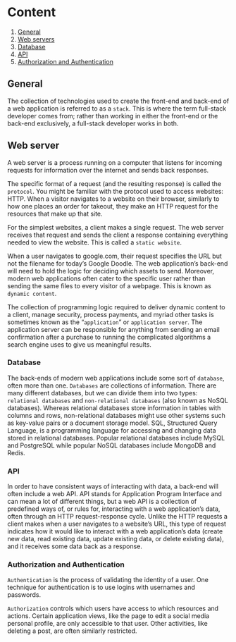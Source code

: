 # Content

1. [General](#General)
1. [Web servers](#Web-servers)
  1. [Database](#Database)
  2. [API](#API)
  3. [Authorization and Authentication](#Authorization-and-Authentication)


## General
The collection of technologies used to create the front-end and back-end of a web application is referred to as a `stack`. This is where the term full-stack developer comes from; rather than working in either the front-end or the back-end exclusively, a full-stack developer works in both.

## Web server
A web server is a process running on a computer that listens for incoming requests for information over the internet and sends back responses.

The specific format of a request (and the resulting response) is called the `protocol`. You might be familiar with the protocol used to access websites: HTTP. When a visitor navigates to a website on their browser, similarly to how one places an order for takeout, they make an HTTP request for the resources that make up that site.

For the simplest websites, a client makes a single request. The web server receives that request and sends the client a response containing everything needed to view the website. This is called a `static website`.

When a user navigates to google.com, their request specifies the URL but not the filename for today’s Google Doodle. The web application’s back-end will need to hold the logic for deciding which assets to send. Moreover, modern web applications often cater to the specific user rather than sending the same files to every visitor of a webpage. This is known as `dynamic content`.

The collection of programming logic required to deliver dynamic content to a client, manage security, process payments, and myriad other tasks is sometimes known as the “`application`” or `application server`. The application server can be responsible for anything from sending an email confirmation after a purchase to running the complicated algorithms a search engine uses to give us meaningful results.

### Database

The back-ends of modern web applications include some sort of `database`, often more than one. `Databases` are collections of information. There are many different databases, but we can divide them into two types: `relational databases` and `non-relational databases` (also known as NoSQL databases). Whereas relational databases store information in tables with columns and rows, non-relational databases might use other systems such as key-value pairs or a document storage model. SQL, Structured Query Language, is a programming language for accessing and changing data stored in relational databases. Popular relational databases include MySQL and PostgreSQL while popular NoSQL databases include MongoDB and Redis.

### API

In order to have consistent ways of interacting with data, a back-end will often include a web API. API stands for Application Program Interface and can mean a lot of different things, but a web API is a collection of predefined ways of, or rules for, interacting with a web application’s data, often through an HTTP request-response cycle. Unlike the HTTP requests a client makes when a user navigates to a website’s URL, this type of request indicates how it would like to interact with a web application’s data (create new data, read existing data, update existing data, or delete existing data), and it receives some data back as a response.

### Authorization and Authentication

`Authentication` is the process of validating the identity of a user. One technique for authentication is to use logins with usernames and passwords.

`Authorization` controls which users have access to which resources and actions. Certain application views, like the page to edit a social media personal profile, are only accessible to that user. Other activities, like deleting a post, are often similarly restricted.
